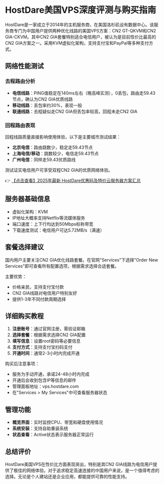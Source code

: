 # HostDare美国VPS深度评测与购买指南

HostDare是一家成立于2014年的主机服务商，在美国洛杉矶设有数据中心。该服务商专门为中国用户提供两种优化线路的美国VPS方案：CN2 GT-QKVM和CN2 GIA-CKVM。其中CN2 GIA套餐特别适合电信用户，被认为是目前性价比最高的CN2 GIA方案之一。采用KVM虚拟化架构，支持支付宝和PayPal等多种支付方式。

## 网络性能测试

### 去程路由分析
- **电信线路**：PING值稳定在140ms左右（晚高峰实测），0丢包，路由走59.43节点，确认为CN2 GIA优质线路
- **移动线路**：丢包率约30%，表现一般
- **联通线路**：去程疑似走CN2 GIA但丢包率较高，回程未走CN2 GIA

### 回程路由表现
回程线路质量直接影响使用体验，以下是主要城市测试结果：

- **北京电信**：路由跳数少，稳定走59.43节点
- **上海电信/移动**：跳数较少，电信走59.43节点
- **广州电信**：同样走59.43优质路线

测试证实电信用户可享受双程CN2 GIA的优质网络体验。

👉 [【点击查看】2025年最新 HostDare优惠码及特价云服务器方案汇总](https://bit.ly/hostdare)

## 服务器基础信息
- 虚拟化架构：KVM
- IP地址大概率支持Netflix等流媒体服务
- 端口速度：上下行均达到50Mbps标称带宽
- 下载速度测试：电信用户可达5.72MB/s（满速）

## 套餐选择建议
国内用户主要关注CN2 GIA优化线路套餐。在官网"Services"下选择"Order New Services"即可查看所有配置选项，根据需求选择合适套餐。

主要优势：
- 价格亲民，支持支付宝付款
- CN2 GIA线路对电信用户特别友好
- 提供1-3年不同付款周期选择

## 详细购买教程
1. **注册账号**：通过官网注册，需验证邮箱
2. **选择套餐**：根据需求选择CN2 GIA配置
3. **填写信息**：设置root密码等必要信息
4. **支付方式**：支持支付宝扫码支付
5. **开通时间**：通常2-3小时内完成开通

购买后注意事项：
- 服务为手动开通，承诺24-48小时内完成
- 开通后会收到包含IP等信息的邮件
- 管理面板地址：vps.hostdare.com
- 在"Services > My Services"中可查看服务器状态

## 管理功能
- **概览界面**：实时监控CPU、带宽和硬盘使用情况
- **系统安装**：支持自助重装系统
- **状态查看**：Active状态表示服务器正常运行

## 总结评价
HostDare美国VPS在性价比方面表现突出，特别是其CN2 GIA线路为电信用户提供了极佳的网络体验。对于追求稳定高速连接的中国用户来说，是一个值得考虑的选择。无论是个人建站还是企业应用，都能提供可靠的性能支持。